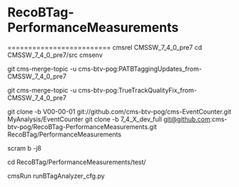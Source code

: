 # RecoBTag-PerformanceMeasurements
=========================
cmsrel CMSSW_7_4_0_pre7
cd CMSSW_7_4_0_pre7/src
cmsenv

git cms-merge-topic -u cms-btv-pog:PATBTaggingUpdates_from-CMSSW_7_4_0_pre7

git cms-merge-topic -u cms-btv-pog:TrueTrackQualityFix_from-CMSSW_7_4_0_pre7

git clone -b V00-00-01 git://github.com/cms-btv-pog/cms-EventCounter.git MyAnalysis/EventCounter
git clone -b 7_4_X_dev_full git@github.com:cms-btv-pog/RecoBTag-PerformanceMeasurements.git RecoBTag/PerformanceMeasurements

scram b -j8

cd RecoBTag/PerformanceMeasurements/test/

cmsRun runBTagAnalyzer_cfg.py
